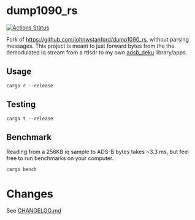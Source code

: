 # dump1090_rs
[![Actions Status](https://github.com/wcampbell0x2a/dump1090_rs/workflows/CI/badge.svg)](https://github.com/wcampbell0x2a/dump1090_rs/actions)

Fork of https://github.com/johnwstanford/dump1090_rs, without parsing messages.
This project is meant to just forward bytes from the the demodulated iq stream from a rtlsdr to my own [adsb_deku](https://github.com/wcampbell0x2a/adsb_deku) library/apps.

## Usage

```
cargo r --release
```

## Testing
```
cargo t --release
```

## Benchmark

Reading from a 256KB iq sample to ADS-B bytes takes ~3.3 ms, but feel free to run benchmarks on your computer.
```
cargo bench
```

# Changes
See [CHANGELOG.md](https://github.com/wcampbell0x2a/dump1090_rs/blob/master/CHANGELOG.md)
